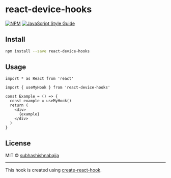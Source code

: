 # react-device-hooks

> 

[![NPM](https://img.shields.io/npm/v/react-device-hooks.svg)](https://www.npmjs.com/package/react-device-hooks) [![JavaScript Style Guide](https://img.shields.io/badge/code_style-standard-brightgreen.svg)](https://standardjs.com)

## Install

```bash
npm install --save react-device-hooks
```

## Usage

```tsx
import * as React from 'react'

import { useMyHook } from 'react-device-hooks'

const Example = () => {
  const example = useMyHook()
  return (
    <div>
      {example}
    </div>
  )
}
```

## License

MIT © [subhashishnabajja](https://github.com/subhashishnabajja)

---

This hook is created using [create-react-hook](https://github.com/hermanya/create-react-hook).
